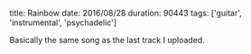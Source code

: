 title: Rainbow
date: 2016/08/28
duration: 90443
tags: ['guitar', 'instrumental', 'psychadelic']

Basically the same song as the last track I uploaded.
